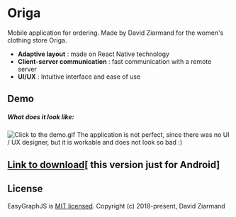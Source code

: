 # Origa
Mobile application for ordering. Made by David Ziarmand for the women's clothing store Origa.
* **Adaptive layout** : made on React Native technology
* **Client-server communication** : fast communication with a remote server
* **UI/UX** : Intuitive interface and ease of use
## Demo
##### What does it look like:
![Click to the demo.gif](https://github.com/ziarmandhost/Origa/raw/master/demo.gif)
The application is not perfect, since there was no UI / UX designer, but it is workable and does not look so bad :)

## [Link to download](./android_build.apk)[  this version just for Android]

## License
EasyGraphJS is [MIT licensed](./LICENSE).
Copyright (c) 2018-present, David Ziarmand

